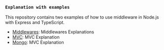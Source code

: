 ### **`Explanation with examples`**

This repository contains two examples of how to use middleware in Node.js with Express and TypeScript.

- [Middlewares](./middlewares-readme.md): Middlewares Explanations
- [MVC](./mvc-readme.md): MVC Explanation
- [Mongo](./mongo-readme.md): MVC Explanation
